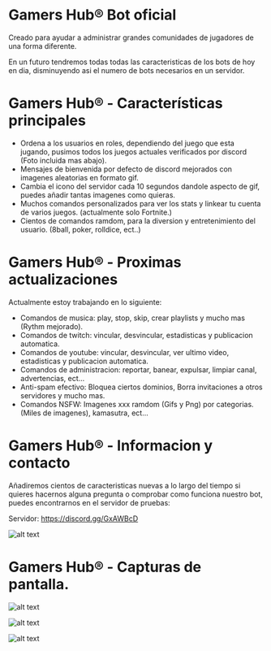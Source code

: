 # Gamers Hub® Bot oficial

Creado para ayudar a administrar grandes comunidades de jugadores de una forma diferente.

En un futuro tendremos todas todas las caracteristicas de los bots de hoy en dia,
disminuyendo asi el numero de bots necesarios en un servidor.

# Gamers Hub® - Características principales

- Ordena a los usuarios en roles, dependiendo del juego que esta jugando, pusimos todos los juegos actuales verificados por discord (Foto incluida mas abajo).
- Mensajes de bienvenida por defecto de discord mejorados con imagenes aleatorias en formato gif.
- Cambia el icono del servidor cada 10 segundos dandole aspecto de gif, puedes añadir tantas imagenes como quieras. 
- Muchos comandos personalizados para ver los stats y linkear tu cuenta de varios juegos. (actualmente solo Fortnite.)
- Cientos de comandos ramdom, para la diversion y entretenimiento del usuario. (8ball, poker, rolldice, ect..)

# Gamers Hub® - Proximas actualizaciones

Actualmente estoy trabajando en lo siguiente:

- Comandos de musica: play, stop, skip, crear playlists y mucho mas  (Rythm mejorado).
- Comandos de twitch: vincular, desvincular, estadisticas y publicacion automatica.
- Comandos de youtube: vincular, desvincular, ver ultimo video, estadisticas y publicacion automatica.
- Comandos de administracion: reportar, banear, expulsar, limpiar canal, advertencias, ect...
- Anti-spam efectivo: Bloquea ciertos dominios, Borra invitaciones a otros servidores y mucho mas.
- Comandos NSFW: Imagenes xxx ramdom (Gifs y Png) por categorias. (Miles de imagenes), kamasutra, ect...

# Gamers Hub® - Informacion y contacto

Añadiremos cientos de caracteristicas nuevas a lo largo del tiempo
si quieres hacernos alguna pregunta o comprobar como funciona nuestro bot, puedes encontrarnos en el servidor de pruebas:

Servidor: https://discord.gg/GxAWBcD 

![alt text](https://img.shields.io/discord/333226505469689861.svg?style=for-the-badge)

# Gamers Hub® - Capturas de pantalla.

![alt text](https://admin.computechx.eu/plugins/discord/3120a5771b54e09c1573b363c3c5047c.png)

![alt text](https://admin.computechx.eu/plugins/discord/6a5004a6c89d935b749f2d8a3f3979cf.png)

![alt text](https://admin.computechx.eu/plugins/discord/f2d6317a5d7776367c5d66be0c85d59b.png)
